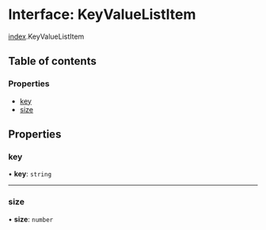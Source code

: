 # Interface: KeyValueListItem

[index](../modules/index.md).KeyValueListItem

## Table of contents

### Properties

- [key](index.KeyValueListItem.md#key)
- [size](index.KeyValueListItem.md#size)

## Properties

### <a id="key" name="key"></a> key

• **key**: `string`

___

### <a id="size" name="size"></a> size

• **size**: `number`
